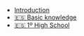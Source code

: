 - [Introduction](README.md)
- [🇪🇸 Basic knowledge](00-basic-knowledge/)
- [🇪🇸 1º High School](01-high-school/README.md)
